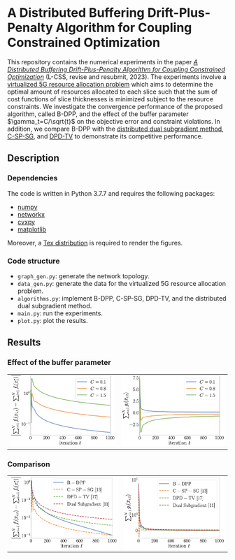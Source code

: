 # A Distributed Buffering Drift-Plus-Penalty Algorithm for Coupling Constrained Optimization

This repository contains the numerical experiments in the paper [*A Distributed Buffering Drift-Plus-Penalty Algorithm for Coupling Constrained Optimization*](https://arxiv.org/abs/2310.09547) (L-CSS, revise and resubmit, 2023).
The experiments involve a [virtualized 5G resource allocation problem](https://ieeexplore.ieee.org/abstract/document/8635559) which aims to determine the optimal amount of resources allocated to each slice such that the sum of cost functions of slice thicknesses is minimized subject to the resource constraints.
We investigate the convergence performance of the proposed algorithm, called B-DPP, and the effect of the buffer parameter $\gamma_t=C/\sqrt{t}$ on the objective error and constraint violations.
In addition, we compare B-DPP with the [distributed dual subgradient method](https://www.sciencedirect.com/science/article/abs/pii/S0005109817303291), [C-SP-SG](https://ieeexplore.ieee.org/abstract/document/7588109), and [DPD-TV](https://www.sciencedirect.com/science/article/abs/pii/S0005109821002594) to demonstrate its competitive performance.

## Description

### Dependencies

The code is written in Python 3.7.7 and requires the following packages:

- [numpy](https://numpy.org/)
- [networkx](https://networkx.org/)
- [cvxpy](https://www.cvxpy.org/)
- [matplotlib](https://matplotlib.org/)

Moreover, a [Tex distribution](https://www.latex-project.org/get/#tex-distributions) is required to render the figures.

### Code structure

- `graph_gen.py`: generate the network topology.
- `data_gen.py`: generate the data for the virtualized 5G resource allocation problem.
- `algorithms.py`: implement B-DPP, C-SP-SG, DPD-TV, and the distributed dual subgradient method.
- `main.py`: run the experiments.
- `plot.py`: plot the results.

## Results

### Effect of the buffer parameter

<table>
    <tr>
        <td><img src="figures/C_obj.png" alt="C_obj" title="Figure 1: Effect of the buffer parameter on the objective error"></td>
        <td><img src="figures/C_cons.png" alt="C_cons" title="Figure 2: Effect of the buffer parameter on the constraint violation"></td>
    </tr>
</table>

### Comparison

<table>
    <tr>
        <td><img src="figures/algo_obj.png" alt="algo_obj" title="Figure 3: Comparison of the objective error"></td>
        <td><img src="figures/algo_cons.png" alt="algo_cons" title="Figure 4: Comparison of the constraint violation"></td>
    </tr>
</table>
